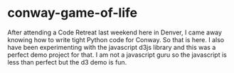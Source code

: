 conway-game-of-life
===================



After attending a Code Retreat last weekend here in Denver, I
came away knowing how to write tight Python code for Conway.  So
that is here.  I also have been experimenting with the
javascript d3js library and this was a perfect demo project for
that.  I am not a javascript guru so the javascript is less than
perfect but the d3 demo is fun.

